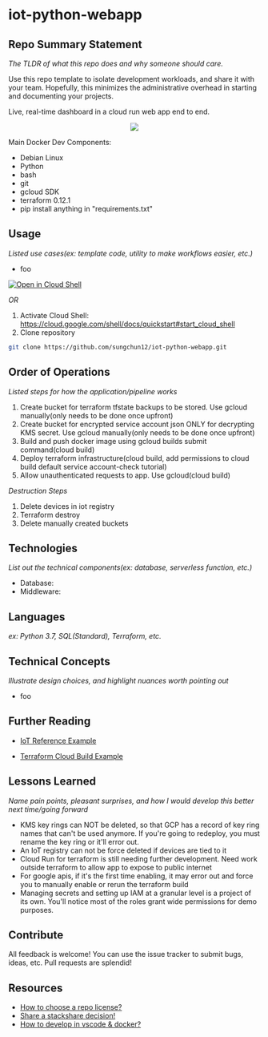 # iot-python-webapp

## Repo Summary Statement

_The TLDR of what this repo does and why someone should care._

Use this repo template to isolate development workloads, and share it with your team. Hopefully, this minimizes the administrative overhead in starting and documenting your projects.

Live, real-time dashboard in a cloud run web app end to end.

<p align="center">
  <img src="https://github.com/sungchun12/iot-python-webapp/blob/cloud-build-config/documentation/iot-dashboard-example.gif">
</p>

Main Docker Dev Components:

- Debian Linux
- Python
- bash
- git
- gcloud SDK
- terraform 0.12.1
- pip install anything in "requirements.txt"

## Usage

_Listed use cases(ex: template code, utility to make workflows easier, etc.)_

- foo

[![Open in Cloud Shell](http://gstatic.com/cloudssh/images/open-btn.png)](https://console.cloud.google.com/cloudshell/editor?cloudshell_git_repo=https://github.com/sungchun12/iot-python-webapp.git)

_OR_

1.  Activate Cloud Shell: <https://cloud.google.com/shell/docs/quickstart#start_cloud_shell>
2.  Clone repository

```bash
git clone https://github.com/sungchun12/iot-python-webapp.git
```

## Order of Operations

_Listed steps for how the application/pipeline works_

1. Create bucket for terraform tfstate backups to be stored. Use gcloud manually(only needs to be done once upfront)
2. Create bucket for encrypted service account json ONLY for decrypting KMS secret. Use gcloud manually(only needs to be done once upfront)
3. Build and push docker image using gcloud builds submit command(cloud build)
4. Deploy terraform infrastructure(cloud build, add permissions to cloud build default service account-check tutorial)
5. Allow unauthenticated requests to app. Use gcloud(cloud build)

_Destruction Steps_

1. Delete devices in iot registry
2. Terraform destroy
3. Delete manually created buckets

## Technologies

_List out the technical components(ex: database, serverless function, etc.)_

- Database:
- Middleware:

## Languages

_ex: Python 3.7, SQL(Standard), Terraform, etc._

## Technical Concepts

_Illustrate design choices, and highlight nuances worth pointing out_

- foo

## Further Reading

- [IoT Reference Example](https://github.com/GoogleCloudPlatform/professional-services/tree/master/examples/iot-nirvana)

- [Terraform Cloud Build Example](https://github.com/GoogleCloudPlatform/solutions-terraform-cloudbuild-gitops)

## Lessons Learned

_Name pain points, pleasant surprises, and how I would develop this better next time/going forward_

- KMS key rings can NOT be deleted, so that GCP has a record of key ring names that can't be used anymore. If you're going to redeploy, you must rename the key ring or it'll error out.
- An IoT registry can not be force deleted if devices are tied to it
- Cloud Run for terraform is still needing further development. Need work outside terraform to allow app to expose to public internet
- For google apis, if it's the first time enabling, it may error out and force you to manually enable or rerun the terraform build
- Managing secrets and setting up IAM at a granular level is a project of its own. You'll notice most of the roles grant wide permissions for demo purposes.

## Contribute

All feedback is welcome! You can use the issue tracker to submit bugs, ideas, etc. Pull requests are splendid!

## Resources

- [How to choose a repo license?](https://choosealicense.com/)
- [Share a stackshare decision!](https://stackshare.io/sungchun12/my-stack)
- [How to develop in vscode & docker?](https://github.com/sungchun12/dev-containers/blob/master/INSTALLME.md)
